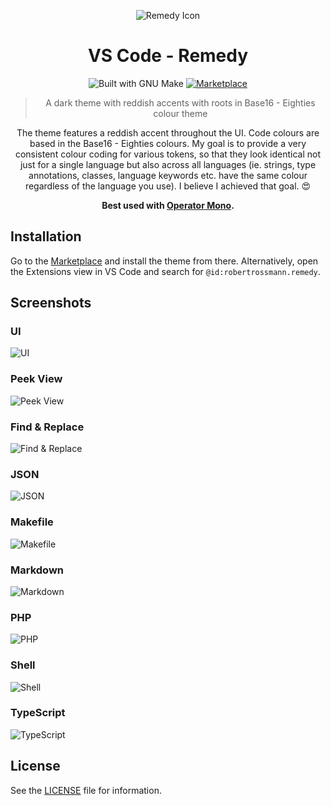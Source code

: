 <div align="center">

![Remedy Icon][remedy-icon]

# VS Code - Remedy

![Built with GNU Make][make-badge]
[![Marketplace][marketplace-badge]][marketplace-link]

> A dark theme with reddish accents with roots in Base16 - Eighties colour theme

The theme features a reddish accent throughout the UI. Code colours are based in the Base16 -
Eighties colours. My goal is to provide a very consistent colour coding for various tokens, so that
they look identical not just for a single language but also across all languages (ie. strings, type
annotations, classes, language keywords etc. have the same colour regardless of the language you
use). I believe I achieved that goal. 😍

**Best used with [Operator Mono][operator-link].**

</div>

## Installation

Go to the [Marketplace][marketplace-link] and install the theme from there. Alternatively, open the Extensions view in
VS Code and search for `@id:robertrossmann.remedy`.

## Screenshots

### UI

![UI][sceen-ui]

### Peek View

![Peek View][screen-peek-view]

### Find & Replace

![Find & Replace][screen-find-replace]

### JSON

![JSON][screen-json]

### Makefile

![Makefile][screen-makefile]

### Markdown

![Markdown][screen-markdown]

### PHP

![PHP][screen-php]

### Shell

![Shell][screen-shell]

### TypeScript

![TypeScript][screen-typescript]

## License

See the [LICENSE](LICENSE) file for information.

[make-badge]: https://img.shields.io/badge/Built%20with-GNU%20Make-brightgreen.svg?style=flat-square
[remedy-icon]: https://raw.githubusercontent.com/robertrossmann/vscode-remedy/master/resources/vscode-remedy-icon.png
[marketplace-badge]: https://img.shields.io/badge/Download%20On-Marketplace-brightgreen.svg?style=flat-square
[marketplace-link]: https://marketplace.visualstudio.com/items?itemName=robertrossmann.remedy
[operator-link]: https://www.typography.com/fonts/operator/styles/operatormono
[sceen-ui]: https://raw.githubusercontent.com/robertrossmann/vscode-remedy/master/resources/screenshots/ui.png
[screen-peek-view]: https://raw.githubusercontent.com/robertrossmann/vscode-remedy/master/resources/screenshots/peek-view.png
[screen-find-replace]: https://raw.githubusercontent.com/robertrossmann/vscode-remedy/master/resources/screenshots/find-replace.png
[screen-json]: https://raw.githubusercontent.com/robertrossmann/vscode-remedy/master/resources/screenshots/json.png
[screen-makefile]: https://raw.githubusercontent.com/robertrossmann/vscode-remedy/master/resources/screenshots/makefile.png
[screen-markdown]: https://raw.githubusercontent.com/robertrossmann/vscode-remedy/master/resources/screenshots/markdown.png
[screen-php]: https://raw.githubusercontent.com/robertrossmann/vscode-remedy/master/resources/screenshots/php.png
[screen-shell]: https://raw.githubusercontent.com/robertrossmann/vscode-remedy/master/resources/screenshots/shell.png
[screen-typescript]: https://raw.githubusercontent.com/robertrossmann/vscode-remedy/master/resources/screenshots/typescript.png
